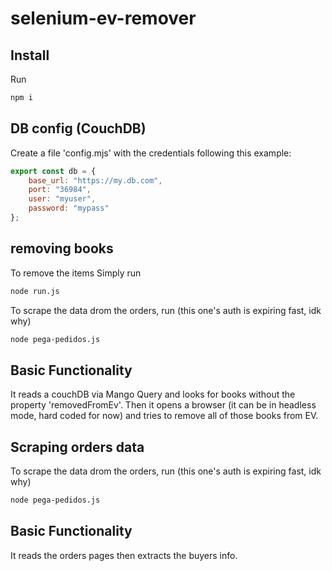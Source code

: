 # selenium-ev-remover

## Install
Run
```bash
npm i
```


## DB config (CouchDB)
Create a file 'config.mjs' with the credentials following this example:

```js
export const db = {
    base_url: "https://my.db.com",
    port: "36984",
    user: "myuser",
    password: "mypass"
};
```
## removing books

To remove the items Simply run
```bash
node run.js
```

To scrape the data drom the orders, run
(this one's auth is expiring fast, idk why)
```bash
node pega-pedidos.js
```

## Basic Functionality
It reads a couchDB via Mango Query and looks for books without the property 'removedFromEv'.
Then it opens a browser (it can be in headless mode, hard coded for now) and tries to remove all of those books from EV.


## Scraping orders data
To scrape the data drom the orders, run
(this one's auth is expiring fast, idk why)
```bash
node pega-pedidos.js
```

## Basic Functionality
It reads the orders pages then extracts the buyers info.
